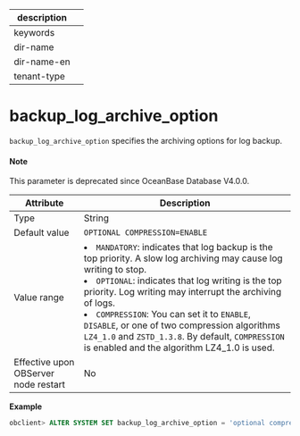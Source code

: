 |description||
|---|---|
|keywords||
|dir-name||
|dir-name-en||
|tenant-type||

backup_log_archive_option
==============================================

`backup_log_archive_option` specifies the archiving options for log backup.

<main id="notice" type='explain'>
  <h4>Note</h4>
  <p>This parameter is deprecated since OceanBase Database V4.0.0. </p>
</main>

| **Attribute** | **Description** |
|------------------|--------------------------|
| Type | String |
| Default value | `OPTIONAL COMPRESSION=ENABLE` |
| Value range | </li><li> `MANDATORY`: indicates that log backup is the top priority. A slow log archiving may cause log writing to stop.    </li><li> `OPTIONAL`: indicates that log writing is the top priority. Log writing may interrupt the archiving of logs.    </li><li> `COMPRESSION`: You can set it to `ENABLE`, `DISABLE`, or one of two compression algorithms `LZ4_1.0` and `ZSTD_1.3.8`. By default, `COMPRESSION` is enabled and the algorithm LZ4_1.0 is used.  |
| Effective upon OBServer node restart | No |

**Example**

```sql
obclient> ALTER SYSTEM SET backup_log_archive_option = 'optional compression= enable';
```
